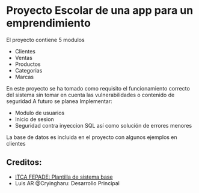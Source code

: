 # Proyecto Escolar de una app para un emprendimiento

El proyecto contiene 5 modulos
- Clientes
- Ventas
- Productos
- Categorias
- Marcas

En este proyecto se ha tomado como requisito el funcionamiento correcto del sistema sin tomar en cuenta las vulnerabilidades o contenido de seguridad
A futuro se planea Implementar:
- Modulo de usuarios
- Inicio de sesion
- Seguridad contra inyeccion SQL así como solución de errores menores

La base de datos es incluida en el proyecto con algunos ejemplos en clientes

## Creditos:
- <a href="https://www.itca.edu.sv">ITCA FEPADE: Plantilla de sistema base</a>
- Luis AR @Cryingharu: Desarrollo Principal
